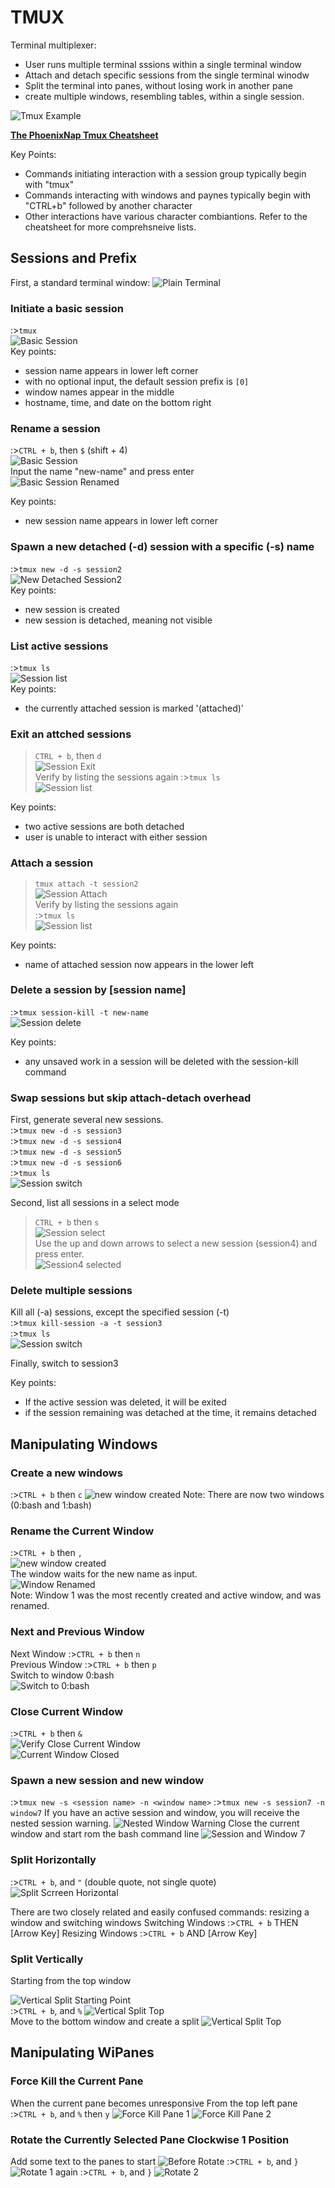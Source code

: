 # TMUX

Terminal multiplexer:

- User runs multiple terminal sssions within a single terminal window
- Attach and detach specific sessions from the single terminal winodw
- Split the terminal into panes, without losing work in another pane
- create multiple windows, resembling tables, within a single session.

![Tmux Example](/images/tmux.png)

**[The PhoenixNap Tmux Cheatsheet](https://phoenixnap.com/kb/tmux-cheat-sheet)**

Key Points:

- Commands initiating interaction with a session group typically begin with "tmux"
- Commands interacting with windows and paynes typically begin with "CTRL+b" followed by another character
- Other interactions have various character combiantions. Refer to the cheatsheet for more comprehsneive lists.

## Sessions and Prefix

First, a standard terminal window:
![Plain Terminal](/images/terminal.png)

### Initiate a basic session

:>````tmux````  
![Basic Session](/images/basicSession.png)  
Key points:

- session name appears in lower left corner
- with no optional input, the default session prefix is `[0]`
- window names appear in the middle
- hostname, time, and date on the bottom right

### Rename a session

:>````CTRL + b````, then ````$```` (shift + 4)  
![Basic Session](/images/sessionRename.png)  
Input the name "new-name" and press enter  
![Basic Session Renamed](/images/sessionRenamed.png)

Key points:

- new session name appears in lower left corner

### Spawn a new detached (-d) session with a specific (-s) name

:>````tmux new -d -s session2````  
![New Detached Session2](/images/newDetachedSession.png)  
Key points:

- new session is created
- new session is detached, meaning not visible

### List active sessions

:>````tmux ls````  
![Session list](/images/sessionList.png)  
Key points:

- the currently attached session is marked '(attached)'

### Exit an attched sessions

>````CTRL + b````, then ````d````  
![Session Exit](/images/sessionExit.png)  
Verify by listing the sessions again
:>````tmux ls````  
![Session list](/images/sessionListAfterExit.png)

Key points:

- two active sessions are both detached
- user is unable to interact with either session

### Attach a session

>````tmux attach -t session2````  
![Session Attach](/images/sessionAttach.png)  
Verify by listing the sessions again  
:>````tmux ls````  
![Session list](/images/sessionListAfterAttached.png)  

Key points:

- name of attached session now appears in the lower left

### Delete a session by [session name]

:>````tmux session-kill -t new-name````  
![Session delete](/images/sessionNameKill.png)  

Key points:

- any unsaved work in a session will be deleted with the session-kill command

### Swap sessions but skip attach-detach overhead

First, generate several new sessions.  
:>````tmux new -d -s session3````  
:>````tmux new -d -s session4````  
:>````tmux new -d -s session5````  
:>````tmux new -d -s session6````  
:>````tmux ls````  
![Session switch](/images/sessionSwitchNewSessions.png)  

Second, list all sessions in a select mode
>````CTRL + b```` then ````s````  
![Session select](/images/sessionSelect.png)  
Use the up and down arrows to select a new session (session4) and press enter.  
![Session4 selected](/images/sessionSelect4.png)  

### Delete multiple sessions

Kill all (-a) sessions, except the specified session (-t)  
:>````tmux kill-session -a -t session3````  
:>````tmux ls````  
![Session switch](/images/sessionKillMultiple.png)  

Finally, switch to session3

Key points:

- If the active session was deleted, it will be exited
- if the session remaining was detached at the time, it remains detached

## Manipulating Windows

### Create a new windows

:>````CTRL + b```` then ````c````
![new window created](/images/createNewWindow.png)
Note: There are now two windows (0:bash and 1:bash)

### Rename the Current Window

:>````CTRL + b```` then ````,````  
![new window created](/images/windowRenaming.png)  
The window waits for the new name as input.  
![Window Renamed](/images/windowRenamed.png)  
Note: Window 1 was the most recently created and active window, and was renamed.  

### Next and Previous Window

Next Window :>````CTRL + b```` then ````n````  
Previous Window :>````CTRL + b```` then ````p````  
Switch to window 0:bash  
![Switch to 0:bash](/images/nextPreviousWindow.png)  

### Close Current Window

:>````CTRL + b```` then ````&````  
![Verify Close Current Window](/images/verifyCloseCurrentWindow.png)  
![Current Window Closed](/images/currentWindowClosed.png)  

### Spawn a new session and new window

:>````tmux new -s <session name> -n <window name>````
:>````tmux new -s session7 -n window7````
If you have an active session and window, you will receive the nested session warning.
![Nested Window Warning](/images/nestedWarning.png)
Close the current window and start rom the bash command line
![Session and Window 7](/images/session7.png)

### Split Horizontally

:>````CTRL + b````, and ```` " ```` (double quote, not single quote)  
![Split Scrreen Horizontal](/images/splitScreenHorizontal.png)

There are two closely related and easily confused commands: resizing a window and switching windows
Switching Windows :>````CTRL + b```` THEN [Arrow Key]
Resizing Windows :>````CTRL + b```` AND [Arrow Key]

### Split Vertically

Starting from the top window  

![Vertical Split Starting Point](/images/vertSplitStart.png)  
:>````CTRL + b````, and ```` % ````
![Vertical Split Top](/images/vertSplitOne.png)  
Move to the bottom window and create a split
![Vertical Split Top](/images/vertSplitTwo.png)

## Manipulating WiPanes  

### Force Kill the Current Pane

When the current pane becomes unresponsive 
From the top left pane
:>````CTRL + b````, and ```` % ```` then ````y````
![Force Kill Pane 1](/images/forceKillPane1.png)
![Force Kill Pane 2](/images/forceKillPane2.png)

### Rotate the Currently Selected Pane Clockwise 1 Position

Add some text to the panes to start
![Before Rotate](/images/rotate0.png)
:>````CTRL + b````, and ```` } ````
![Rotate 1](/images/rotate1.png)
again :>````CTRL + b````, and ```` } ````
![Rotate 2](/images/rotate2.png)
